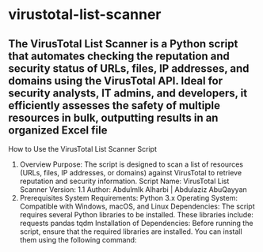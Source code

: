 # virustotal-list-scanner
The VirusTotal List Scanner is a Python script that automates checking the reputation and security status of URLs, files, IP addresses, and domains using the VirusTotal API. Ideal for security analysts, IT admins, and developers, it efficiently assesses the safety of multiple resources in bulk, outputting results in an organized Excel file
-----------------------------------------------
How to Use the VirusTotal List Scanner Script
1. Overview
Purpose: The script is designed to scan a list of resources (URLs, files, IP addresses, or domains) against VirusTotal to retrieve reputation and security information.
Script Name: VirusTotal List Scanner
Version: 1.1
Author: Abdulmlk Alharbi | Abdulaziz AbuQayyan
2. Prerequisites
System Requirements:
Python 3.x
Operating System: Compatible with Windows, macOS, and Linux
Dependencies: The script requires several Python libraries to be installed. These libraries include:
requests
pandas
tqdm
Installation of Dependencies: Before running the script, ensure that the required libraries are installed. You can install them using the following command:
